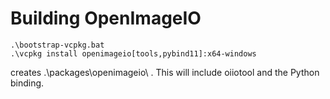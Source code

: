 # Building OpenImageIO

    .\bootstrap-vcpkg.bat
    .\vcpkg install openimageio[tools,pybind11]:x64-windows

creates .\packages\openimageio\ .
This will include oiiotool and the Python binding.
